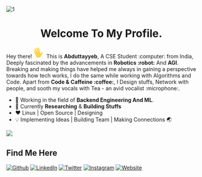 ![1](https://user-images.githubusercontent.com/55306260/110942492-e3170300-835f-11eb-9b53-0fd6b267d2c1.png)

<h1 align="center">Welcome To My Profile.</h1>


<p>Hey there! <span><img src="https://github.com/Abduttayyeb/Abduttayyeb/blob/master/wave2.gif" width=30px height=30px></span> This is <strong>Abduttayyeb</strong>, A CSE Student :computer: from India, Deeply fascinated by the advancements in <strong>Robotics :robot:</strong> And <strong>AGI</strong>. Breaking and making things have helped me always in gaining a perspective towards how tech works, I do the same while working with Algorithms and Code. Apart from <strong>Code & Caffeine :coffee:</strong>, I Design stuffs, Network with people, and sooth my vocals with Tea - an avid vocalist :microphone:.</p>

- 🌱 Working in the field of **Backend Engineering And ML**.
- :telescope: Currently **Researching** & **Building Stuffs**
- :heart: Linux | Open Source | Designing
- :bulb: Implementing Ideas | Building Team | Making Connections :earth_asia:

![](https://komarev.com/ghpvc/?username=abduttayyeb&label=PROFILE+VIEWS&style=flat-square&color=blue)

## Find Me Here
[![Github](https://img.shields.io/badge/-Github-181717?style=for-the-badge&logo=Github&logoColor=white)](https://github.com/Abduttayyeb)
[![LinkedIn](https://img.shields.io/badge/-LinkedIn-0077B5?style=for-the-badge&logo=LinkedIn&logoColor=white)](https://www.linkedin.com/in/abduttayyeb-m-r/)
[![Twitter](https://img.shields.io/badge/-Twitter-1DA1F2?style=for-the-badge&logo=Twitter&logoColor=white)](https://twitter.com/abtab_m/)
[![Instagram](https://img.shields.io/badge/-Instagram-E4405F?style=for-the-badge&logo=instagram&logoColor=white)](https://instagram.com/autohish_219/)
[![Website](https://img.shields.io/badge/-Website-449d93?style=for-the-badge&logo=Google-chrome&logoColor=white)](https://abduttayyeb.github.io/)


